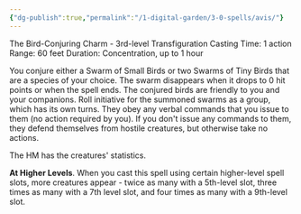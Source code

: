 ```yaml
---
{"dg-publish":true,"permalink":"/1-digital-garden/3-0-spells/avis/"}
---
```


The Bird-Conjuring Charm - 3rd-level Transfiguration 
Casting Time: 1 action 
Range: 60 feet 
Duration: Concentration, up to 1 hour 

You conjure either a Swarm of Small Birds or two Swarms of Tiny Birds that are a species of your choice. The swarm disappears when it drops to 0 hit points or when the spell ends. The conjured birds are friendly to you and your companions. Roll initiative for the summoned swarms as a group, which has its own turns. They obey any verbal commands that you issue to them (no action required by you). If you don't issue any commands to them, they defend themselves from hostile creatures, but otherwise take no actions. 

The HM has the creatures' statistics. 

**At Higher Levels**. When you cast this spell using certain higher-level spell slots, more creatures appear - twice as many with a 5th-level slot, three times as many with a 7th level slot, and four times as many with a 9th-level slot.